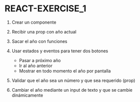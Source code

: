 # REACT-EXERCISE_1

1. Crear un componente

2. Recibir una prop con año actual

3. Sacar el año con funciones

4. Usar estados y eventos para tener dos botones
    - Pasar a próximo año
    - Ir al año anterior
    - Mostrar en todo momento el año por pantalla

5. Validar que el año sea un número y que sea requerido (prop)

6. Cambiar el año mediante un input de texto y que se cambie dinámicamente